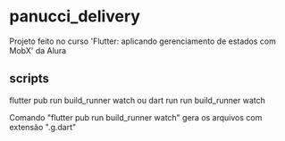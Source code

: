 # panucci_delivery

Projeto feito no curso 'Flutter: aplicando gerenciamento de estados com MobX' da Alura

## scripts

flutter pub run build_runner watch
ou
dart run run build_runner watch

Comando "flutter pub run build_runner watch" gera os arquivos com extensão ".g.dart"

